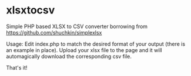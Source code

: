 # xlsxtocsv
Simple PHP based XLSX to CSV converter borrowing from https://github.com/shuchkin/simplexlsx

Usage:
Edit index.php to match the desired format of your output (there is an example in place).
Upload your xlsx file to the page and it will automagically download the corresponding csv file.

That's it!
